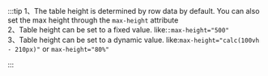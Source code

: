 :::tip
1、The table height is determined by row data by default. You can also set the max height through the `max-height` attribute<br>
2、Table height can be set to a fixed value. like:`:max-height="500"`<br>
3、Table height can be set to a dynamic value. like:`max-height="calc(100vh - 210px)"` or `max-height="80%"`<br>

:::
